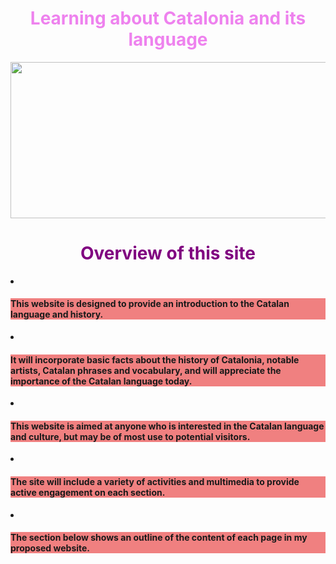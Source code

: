 <h1 style="color:violet;" align="center">Learning about Catalonia and its language</h1>

<center><img src=
"https://upload.wikimedia.org/wikipedia/commons/thumb/c/ce/Flag_of_Catalonia.svg/640px-Flag_of_Catalonia.svg.png"
width="550" height="250"></center>


<h1 style="color:purple;" align="center">Overview of this site</h1>



<div><li><h4 style="background-color:LightCoral;"> This website is designed to provide an introduction to the Catalan language and history.</h4></li></div>
 
<div><li><h4 style="background-color:LightCoral;">It will incorporate basic facts about the history of Catalonia, notable artists, Catalan phrases and vocabulary, and will appreciate the importance of the Catalan language today.</h4></li></div>

<div><li><h4 style="background-color:LightCoral;">This website is aimed at anyone who is interested in the Catalan language and culture, but may be of most use to potential visitors.</h4></li></div>

<div><li><h4 style="background-color:LightCoral;">The site will include a variety of activities and multimedia to provide active engagement on each section.</h4></li></div>

<div><li><h4 style="background-color:LightCoral;">The section below shows an outline of the content of each page in my proposed website.</h4></li></div>






